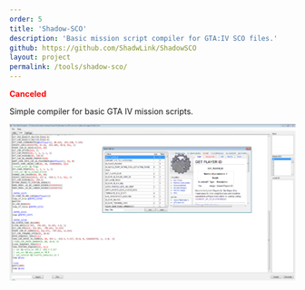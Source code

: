 ```yaml
---
order: 5
title: 'Shadow-SCO'
description: 'Basic mission script compiler for GTA:IV SCO files.'
github: https://github.com/ShadwLink/ShadowSCO
layout: project
permalink: /tools/shadow-sco/
---
```


<span style="color: #ff0000;">**Canceled**</span>

Simple compiler for basic GTA IV mission scripts.

[![Shadow-SCO screenshot](/assets/images/shadow-sco/sco.png)](/assets/images/shadow-sco/sco.png)
